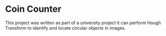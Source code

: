 # Coin Counter
This project was written as part of a university project it can perform Hough Transform to identify and locate circular objects in images.
